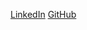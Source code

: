 [LinkedIn](https://www.linkedin.com/in/arafa-naushad-1261a41b4)
[GitHub](https://github.com/arafanaushad)
